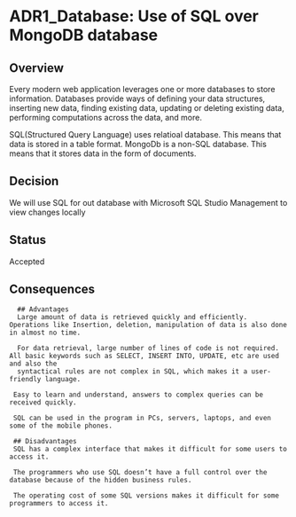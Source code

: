 # ADR1_Database: Use of SQL over MongoDB database

## Overview
Every modern web application leverages one or more databases to store information. Databases provide ways of defining your data structures,
inserting new data, finding existing data, updating or deleting existing data, performing computations across the data, and more.

SQL(Structured Query Language) uses relatioal database. This means that data is stored in a table format. 
MongoDb is a non-SQL database. This means that it stores data in the form of documents.

## Decision
We will use SQL for out database with Microsoft SQL Studio Management to view changes locally


## Status
Accepted

## Consequences

      ## Advantages
      Large amount of data is retrieved quickly and efficiently. Operations like Insertion, deletion, manipulation of data is also done in almost no time.

      For data retrieval, large number of lines of code is not required. All basic keywords such as SELECT, INSERT INTO, UPDATE, etc are used and also the
      syntactical rules are not complex in SQL, which makes it a user-friendly language.

     Easy to learn and understand, answers to complex queries can be received quickly.

     SQL can be used in the program in PCs, servers, laptops, and even some of the mobile phones.

     ## Disadvantages
     SQL has a complex interface that makes it difficult for some users to access it.

     The programmers who use SQL doesn’t have a full control over the database because of the hidden business rules.

     The operating cost of some SQL versions makes it difficult for some programmers to access it.